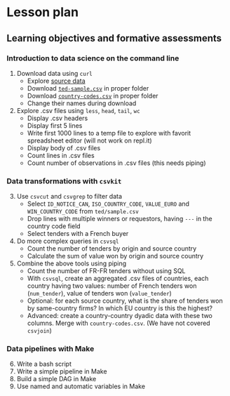 # Lesson plan

## Learning objectives and formative assessments
### Introduction to data science on the command line
1. Download data using `curl`
	- Explore [source data](https://github.com/codedthinking/tender-home-bias)
	- Download [`ted-sample.csv`](https://github.com/codedthinking/tender-home-bias/releases/download/v1.0/ted-sample.csv) in proper folder
	- Download [`country-codes.csv`](https://github.com/codedthinking/tender-home-bias/releases/download/v1.0/country-codes.csv) in proper folder
	- Change their names during download
2. Explore .csv files using `less`, `head`, `tail`, `wc`
	- Display .csv headers
	- Display first 5 lines
	- Write first 1000 lines to a temp file to explore with favorit spreadsheet editor (will not work on repl.it)
	- Display body of .csv files
	- Count lines in .csv files
	- Count number of observations in .csv files (this needs piping)

### Data transformations with `csvkit`
3. Use `csvcut` and `csvgrep` to filter data
	- Select `ID_NOTICE_CAN`,  `ISO_COUNTRY_CODE`, `VALUE_EURO` and `WIN_COUNTRY_CODE` from `ted/sample.csv`
	- Drop lines with multiple winners or requestors, having `---` in the country code field
	- Select tenders with a French buyer
4. Do more complex queries in `csvsql`
	- Count the number of tenders by origin and source country
	- Calculate the sum of value won by origin and source country
5. Combine the above tools using piping
	- Count the number of FR-FR tenders without using SQL
	- With `csvsql`, create an aggregated .csv files of countries, each country having two values: number of French tenders won (`num_tender`), value of tenders won (`value_tender`)
	- Optional: for each source country, what is the share of tenders won by same-country firms? In which EU country is this the highest?
	- Advanced: create a country-country dyadic data with these two columns. Merge with `country-codes.csv`. (We have not covered `csvjoin`)

### Data pipelines with Make
6. Write a bash script
7. Write a simple pipeline in Make
8. Build a simple DAG in Make
9. Use named and automatic variables in Make

